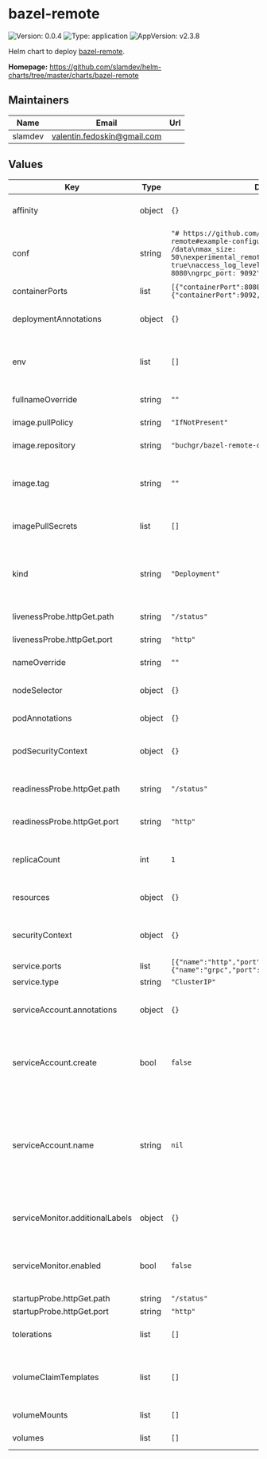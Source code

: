# bazel-remote

![Version: 0.0.4](https://img.shields.io/badge/Version-0.0.4-informational?style=flat-square) ![Type: application](https://img.shields.io/badge/Type-application-informational?style=flat-square) ![AppVersion: v2.3.8](https://img.shields.io/badge/AppVersion-v2.3.8-informational?style=flat-square)

Helm chart to deploy [bazel-remote](https://github.com/buchgr/bazel-remote).

**Homepage:** <https://github.com/slamdev/helm-charts/tree/master/charts/bazel-remote>

## Maintainers

| Name | Email | Url |
| ---- | ------ | --- |
| slamdev | valentin.fedoskin@gmail.com |  |

## Values

| Key | Type | Default | Description |
|-----|------|---------|-------------|
| affinity | object | `{}` | affinity for scheduler pod assignment |
| conf | string | `"# https://github.com/buchgr/bazel-remote#example-configuration-file\ndir: /data\nmax_size: 50\nexperimental_remote_asset_api: true\naccess_log_level: none\nport: 8080\ngrpc_port: 9092"` | bazel-remote config to provision inside of the container |
| containerPorts | list | `[{"containerPort":8080,"name":"http"},{"containerPort":9092,"name":"grpc"}]` | ports exposed by container |
| deploymentAnnotations | object | `{}` | annotations to add to the deployment |
| env | list | `[]` | additional environment variables for the deployment |
| fullnameOverride | string | `""` | full name of the chart. |
| image.pullPolicy | string | `"IfNotPresent"` | image pull policy |
| image.repository | string | `"buchgr/bazel-remote-cache"` | image repository |
| image.tag | string | `""` | image tag (chart's appVersion value will be used if not set) |
| imagePullSecrets | list | `[]` | image pull secret for private images |
| kind | string | `"Deployment"` | resource type to operate bazel-remote, can be StatefulSet or Deployment |
| livenessProbe.httpGet.path | string | `"/status"` | path for liveness probe |
| livenessProbe.httpGet.port | string | `"http"` | port for liveness probe |
| nameOverride | string | `""` | override name of the chart |
| nodeSelector | object | `{}` | node for scheduler pod assignment |
| podAnnotations | object | `{}` | annotations to add to the pod |
| podSecurityContext | object | `{}` | specifies security settings for a pod |
| readinessProbe.httpGet.path | string | `"/status"` | path for readiness probe |
| readinessProbe.httpGet.port | string | `"http"` | port for readiness probe |
| replicaCount | int | `1` | number of replicas for bazel-remote deployment. |
| resources | object | `{}` | custom resource configuration |
| securityContext | object | `{}` | specifies security settings for a container |
| service.ports | list | `[{"name":"http","port":80,"targetPort":"http"},{"name":"grpc","port":9092,"targetPort":"grpc"}]` | service ports |
| service.type | string | `"ClusterIP"` | service type |
| serviceAccount.annotations | object | `{}` | annotations to add to the service account |
| serviceAccount.create | bool | `false` | specifies whether a service account should be created |
| serviceAccount.name | string | `nil` | the name of the service account to use; if not set and create is true, a name is generated using the fullname template |
| serviceMonitor.additionalLabels | object | `{}` | additional labels for service monitor |
| serviceMonitor.enabled | bool | `false` | ServiceMonitor CRD is created for a prometheus operator |
| startupProbe.httpGet.path | string | `"/status"` |  |
| startupProbe.httpGet.port | string | `"http"` |  |
| tolerations | list | `[]` | tolerations for scheduler pod assignment |
| volumeClaimTemplates | list | `[]` | volume claim templates; used only when 'kind: StatefulSet' |
| volumeMounts | list | `[]` | additional volume mounts |
| volumes | list | `[]` | additional volumes |
